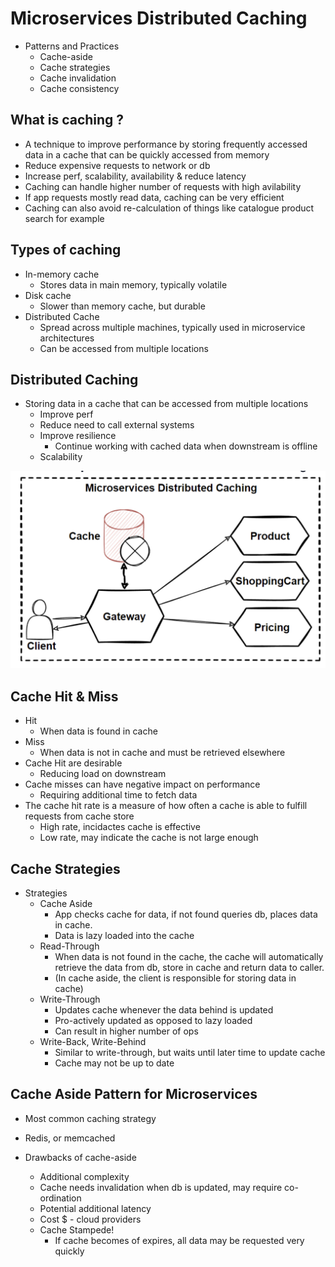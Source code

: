# Microservices Distributed Caching

- Patterns and Practices
  - Cache-aside
  - Cache strategies
  - Cache invalidation
  - Cache consistency

## What is caching ?

- A technique to improve performance by storing frequently accessed data in a cache that can be quickly accessed from memory
- Reduce expensive requests to network or db
- Increase perf, scalability, availability & reduce latency
- Caching can handle higher number of requests with high avilability
- If app requests mostly read data, caching can be very efficient
- Caching can also avoid re-calculation of things like catalogue product search for example

## Types of caching

- In-memory cache
  - Stores data in main memory, typically volatile
- Disk cache 
  - Slower than memory cache, but durable
- Distributed Cache
  - Spread across multiple machines, typically used in microservice architectures
  - Can be accessed from multiple locations

## Distributed Caching

- Storing data in a cache that can be accessed from multiple locations
  - Improve perf
  - Reduce need to call external systems
  - Improve resilience
    - Continue working with cached data when downstream is offline
  - Scalability

![cache](./media/cache.png)

## Cache Hit & Miss

- Hit
  - When data is found in cache
- Miss
  - When data is not in cache and must be retrieved elsewhere
- Cache Hit are desirable
  - Reducing load on downstream
- Cache misses can have negative impact on performance
  - Requiring additional time to fetch data
- The cache hit rate is a measure of how often a cache is able to fulfill requests from cache store
  - High rate, incidactes cache is effective
  - Low rate, may indicate the cache is not large enough

## Cache Strategies

- Strategies
  - Cache Aside
    - App checks cache for data, if not found queries db, places data in cache. 
    - Data is lazy loaded into the cache
  - Read-Through
    - When data is not found in the cache, the cache will automatically retrieve the data from db, store in cache and return data to caller. 
    - (In cache aside, the client is responsible for storing data in cache)
  - Write-Through
    - Updates cache whenever the data behind is updated
    - Pro-actively updated as opposed to lazy loaded
    - Can result in higher number of ops
  - Write-Back, Write-Behind
    - Similar to write-through, but waits until later time to update cache
    - Cache may not be up to date

## Cache Aside Pattern for Microservices

- Most common caching strategy
- Redis, or memcached

- Drawbacks of cache-aside
  - Additional complexity
  - Cache needs invalidation when db is updated, may require co-ordination
  - Potential additional latency
  - Cost $ - cloud providers 
  - Cache Stampede!
    - If cache becomes of expires, all data may be requested very quickly

